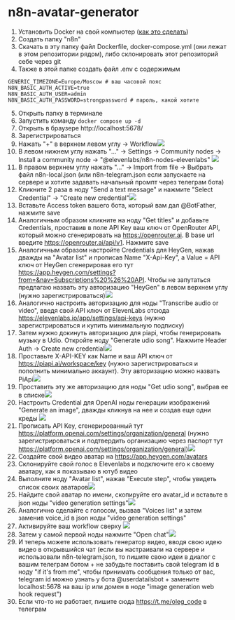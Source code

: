 # n8n-avatar-generator

1. Установить Docker на свой компьютер ([как это сделать](https://docs.docker.com/desktop/setup/install/mac-install/))
2. Создать папку "n8n"
3. Скачать в эту папку файл Dockerfile, docker-compose.yml (они лежат в этом репозитории рядом), либо склонировать этот репозиторий себе через git
4. Также в этой папке создать файл .env с содержимым 
```.env
GENERIC_TIMEZONE=Europe/Moscow # ваш часовой пояс
N8N_BASIC_AUTH_ACTIVE=true
N8N_BASIC_AUTH_USER=admin 
N8N_BASIC_AUTH_PASSWORD=strongpassword # пароль, какой хотите
```
5. Открыть папку в терминале
6. Запустить команду ```docker compose up -d```
8. Открыть в браузере http://localhost:5678/
9. Зарегистрироваться
10. Нажать "+" в верхнем левом углу -> Workflow![](./images/1.png)
11. В левом нижнем углу нажать "..." -> Settings -> Community nodes -> Install a community node -> "@elevenlabs/n8n-nodes-elevenlabs" ![](./images/2.png)
12. В правом верхнем углу нажать "..." -> Import from file -> Выбрать файл n8n-local.json (или n8n-telegram.json если запускаете на сервере и хотите задавать начальный промпт через телеграм бота)
13. Кликните 2 раза в ноду "Send a text message" и нажмите "Select Credential" -> "Create new credential"![](./images/3.png)
14. Вставьте Access token вашего бота, который вам дал @BotFather, нажмите save
15. Аналогичным образом кликните на ноду "Get titles" и добавьте Credentials, проставив в поле API Key ваш ключ от OpenRouter API, который можно сгенерировать на https://openrouter.ai. В base url введите https://openrouter.ai/api/v1. Нажмите save
16. Аналогичным образом настройте Credentials для HeyGen, нажав дважды на "Avatar list" и прописав Name "X-Api-Key", а Value = API ключ от HeyGen сгенерировав его тут https://app.heygen.com/settings?from=&nav=Subscriptions%20%26%20API. Чтобы не запутаться предлагаю назвать эту авторизацию "HeyGen" в левом верхнем углу (нужно зарегистрироваться)![](./images/4.png)
17. Аналогично настроить авторизацию для ноды "Transcribe audio or video", введя свой API ключ от ElevenLabs отсюда https://elevenlabs.io/app/settings/api-keys (нужно зарегистрироваться и купить минимальную подписку)
18. Затем нужно докинуть авторизацию для piapi, чтобы генерировать музыку в Udio. Откройте ноду "Generate udio song". Нажмите Header Auth -> Create new credential![](./images/5.png)
19. Проставьте X-API-KEY как Name и ваш API ключ от https://piapi.ai/workspace/key (нужно зарегистрироваться и пополнить минимально аккаунт). Эту авторизацию можно назвать PiApi![](./images/6.png)
20. Проставить эту же авторизацию для ноды "Get udio song", выбрав ее в списке![](./images/7.png)
21. Настроить Credential для OpenAI ноды генерации изображений "Generate an image", дважды кликнув на нее и создав еще одни креды ![](./images/8.png)
22. Прописать API Key, сгенерированный тут https://platform.openai.com/settings/organization/general (нужно зарегистрироваться и подтвердить организацию через паспорт тут https://platform.openai.com/settings/organization/general)![](./images/9.png)
23. Создайте свой видео аватар на https://app.heygen.com/avatars
24. Склонируйте свой голос в Elevenlabs и подключите его к своему аватару, как я показываю в ютуб видео
25. Выполните ноду "Avatar list", нажав "Execute step", чтобы увидеть список своих аватаров![](./images/10.png)
26. Найдите свой аватар по имени, скопируйте его avatar_id и вставьте в json ноды "video generation settings"![](./images/11.png)
27. Аналогично сделайте с голосом, вызвав "Voices list" и затем заменив voice_id в json ноды "video generation settings"
28. Активируйте ваш workflow сверху ![](./images/12.png)
29. Затем у самой первой ноды нажмите "Open chat"![](./images/13.png)
30. И теперь можете использовать генератор видео, вводя свою идею видео в открывшийся чат (если вы настраивали на сервере и использовали n8n-telegram.json, то пишите свою идеи в диалог с вашим телеграм ботом + не забудьте поставить свой telegram id в ноду "if it's from me", чтобы принимать сообщения только от вас, telegram id можно узнать у бота @userdatailsbot + замените localhost:5678 на ваш ip или домен в ноде "image generation web hook request")
31. Если что-то не работает, пишите сюда https://t.me/oleg_code в телеграм
